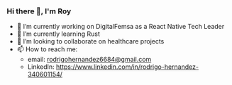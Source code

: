 ### Hi there 👋, I'm Roy

- 🔭 I’m currently working on DigitalFemsa as a React Native Tech Leader
- 🌱 I’m currently learning Rust
- 👯 I’m looking to collaborate on healthcare projects
- 📫 How to reach me: 
  - email: rodrigohernandez6684@gmail.com
  - LinkedIn: https://www.linkedin.com/in/rodrigo-hernandez-340601154/
